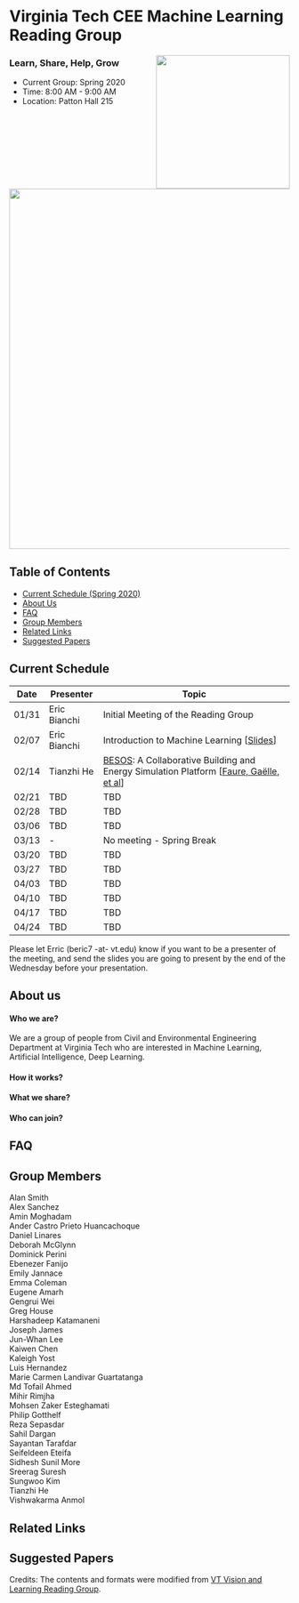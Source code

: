 # Virginia Tech CEE Machine Learning Reading Group
<img src="https://vtnews.vt.edu/global_assets/images/logo-maroon.svg" width="240" align="right">

### Learn, Share, Help, Grow

- Current Group: Spring 2020
- Time: 8:00 AM - 9:00 AM
- Location: Patton Hall 215

<p align="center">
<img src="misc/FIGURE.jpg" width="648" align="center">
</p>

## Table of Contents

- [Current Schedule (Spring 2020)](#current-schedule)
- [About Us](#about-us)
- [FAQ](#faq)
- [Group Members](#group-members)
- [Related Links](#related-links)
- [Suggested Papers](#suggested-papers)

## Current Schedule
| Date       | Presenter     |  Topic     |
|-------------|--------|--------|
| 01/31 | Eric Bianchi    | Initial Meeting of the Reading Group |
| 02/07 | Eric Bianchi    | Introduction to Machine Learning [[Slides](https://www.dropbox.com/s/6smyhkk2morf5z1/Lec01.pdf?dl=0)] |
| 02/14 | Tianzhi He      | [BESOS](https://besos.uvic.ca/): A Collaborative Building and Energy Simulation Platform [[Faure, Gaëlle, et al](https://dl.acm.org/doi/pdf/10.1145/3360322.3360995?download=true)] |
| 02/21 | TBD             | TBD |
| 02/28 | TBD             | TBD |
| 03/06 | TBD             | TBD |
| 03/13 | -               | No meeting - Spring Break |
| 03/20 | TBD             | TBD |
| 03/27 | TBD             | TBD |
| 04/03 | TBD             | TBD |
| 04/10 | TBD             | TBD |
| 04/17 | TBD             | TBD |
| 04/24 | TBD             | TBD |

Please let Erric (beric7 -at- vt.edu) know if you want to be a presenter of the meeting, and send the slides you are going to present by the end of the Wednesday before your presentation.


## About us

#### Who we are?
We are a group of people from Civil and Environmental Engineering Department at Virginia Tech who are interested in Machine Learning, Artificial Intelligence, Deep Learning. 

#### How it works?

#### What we share?

#### Who can join?

## FAQ


## Group Members

Alan Smith<br/>
Alex Sanchez <br/>
Amin Moghadam <br/>
Ander Castro Prieto Huancachoque <br/>
Daniel Linares <br/>
Deborah McGlynn <br/>
Dominick Perini <br/>
Ebenezer Fanijo <br/>
Emily Jannace <br/>
Emma Coleman <br/>
Eugene Amarh <br/>
Gengrui Wei <br/>
Greg House <br/>
Harshadeep Katamaneni <br/>
Joseph James <br/>
Jun-Whan Lee <br/>
Kaiwen Chen <br/>
Kaleigh Yost <br/>
Luis Hernandez <br/>
Marie Carmen Landivar Guartatanga <br/>
Md Tofail Ahmed <br/>
Mihir Rimjha <br/>
Mohsen Zaker Esteghamati <br/>
Philip Gotthelf <br/>
Reza Sepasdar <br/>
Sahil Dargan <br/>
Sayantan Tarafdar <br/>
Seifeldeen Eteifa <br/>
Sidhesh Sunil More <br/>
Sreerag Suresh <br/>
Sungwoo Kim <br/>
Tianzhi He <br/>
Vishwakarma Anmol <br/>

## Related Links


## Suggested Papers


Credits: The contents and formats were modified from [VT Vision and Learning Reading Group](https://github.com/vt-vl-lab/reading_group).



